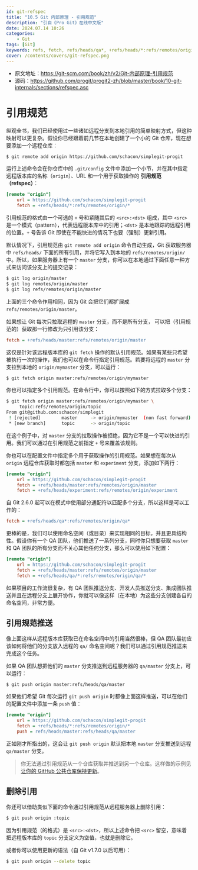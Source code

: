 ```yaml
---
id: git-refspec
title: "10.5 Git 内部原理 - 引用规范"
description: "引自《Pro Git》在线中文版"
date: 2024.07.14 10:26
categories:
    - Git
tags: [Git]
keywords: refs, fetch, refs/heads/qa*, +refs/heads/*:refs/remotes/origin/*
cover: /contents/covers/git-refspec.png
---
```


- 原文地址：https://git-scm.com/book/zh/v2/Git-内部原理-引用规范
- 源码：https://github.com/progit/progit2-zh/blob/master/book/10-git-internals/sections/refspec.asc

# 引用规范

纵观全书，我们已经使用过一些诸如远程分支到本地引用的简单映射方式，但这种映射可以更复杂。假设你已经跟着前几节在本地创建了一个小的 Git 仓库，现在想要添加一个远程仓库：

```bash
$ git remote add origin https://github.com/schacon/simplegit-progit
```

运行上述命令会在你仓库中的 `.git/config` 文件中添加一个小节，并在其中指定远程版本库的名称（`origin`）、URL 和一个用于获取操作的 **引用规范（refspec）**：

```ini
[remote "origin"]
	url = https://github.com/schacon/simplegit-progit
	fetch = +refs/heads/*:refs/remotes/origin/*
```

引用规范的格式由一个可选的 `+` 号和紧随其后的 `<src>:<dst>` 组成，其中 `<src>` 是一个模式（pattern），代表远程版本库中的引用；`<dst>` 是本地跟踪的远程引用的位置。`+` 号告诉 Git 即使在不能快进的情况下也要（强制）更新引用。

默认情况下，引用规范由 `git remote add origin` 命令自动生成，Git 获取服务器中 `refs/heads/` 下面的所有引用，并将它写入到本地的 `refs/remotes/origin/` 中。所以，如果服务器上有一个 `master` 分支，你可以在本地通过下面任意一种方式来访问该分支上的提交记录：

```bash
$ git log origin/master
$ git log remotes/origin/master
$ git log refs/remotes/origin/master
```

上面的三个命令作用相同，因为 Git 会把它们都扩展成 `refs/remotes/origin/master`。

如果想让 Git 每次只拉取远程的 `master` 分支，而不是所有分支，
可以把（引用规范的）获取那一行修改为只引用该分支：

```ini
fetch = +refs/heads/master:refs/remotes/origin/master
```

这仅是针对该远程版本库的 `git fetch` 操作的默认引用规范。如果有某些只希望被执行一次的操作，我们也可以在命令行指定引用规范。若要将远程的 `master` 分支拉到本地的 `origin/mymaster` 分支，可以运行：

```bash
$ git fetch origin master:refs/remotes/origin/mymaster
```

你也可以指定多个引用规范。在命令行中，你可以按照如下的方式拉取多个分支：

```bash
$ git fetch origin master:refs/remotes/origin/mymaster \
	 topic:refs/remotes/origin/topic
From git@github.com:schacon/simplegit
 ! [rejected]        master     -> origin/mymaster  (non fast forward)
 * [new branch]      topic      -> origin/topic
```

在这个例子中，对 `master` 分支的拉取操作被拒绝，因为它不是一个可以快进的引用。我们可以通过在引用规范之前指定 `+` 号来覆盖该规则。

你也可以在配置文件中指定多个用于获取操作的引用规范。如果想在每次从 `origin` 远程仓库获取时都包括 `master` 和 `experiment` 分支，添加如下两行：

```ini
[remote "origin"]
	url = https://github.com/schacon/simplegit-progit
	fetch = +refs/heads/master:refs/remotes/origin/master
	fetch = +refs/heads/experiment:refs/remotes/origin/experiment
```

自 Git 2.6.0 起可以在模式中使用部分通配符以匹配多个分支，所以这样是可以工作的：

```ini
fetch = +refs/heads/qa*:refs/remotes/origin/qa*
```

更棒的是，我们可以使用命名空间（或目录）来实现相同的目标，并且更具结构性。假设你有一个 QA 团队，他们推送了一系列分支，同时你只想要获取 `master` 和 QA 团队的所有分支而不关心其他任何分支，那么可以使用如下配置：

```ini
[remote "origin"]
	url = https://github.com/schacon/simplegit-progit
	fetch = +refs/heads/master:refs/remotes/origin/master
	fetch = +refs/heads/qa/*:refs/remotes/origin/qa/*
```

如果项目的工作流很复杂，有 QA 团队推送分支、开发人员推送分支、集成团队推送并且在远程分支上展开协作，你就可以像这样（在本地）为这些分支创建各自的命名空间，非常方便。

## 引用规范推送

像上面这样从远程版本库获取已在命名空间中的引用当然很棒，但 QA 团队最初应该如何将他们的分支放入远程的 `qa/` 命名空间呢？我们可以通过引用规范推送来完成这个任务。

如果 QA 团队想把他们的 `master` 分支推送到远程服务器的 `qa/master` 分支上，可以运行：

```bash
$ git push origin master:refs/heads/qa/master
```

如果他们希望 Git 每次运行 `git push origin` 时都像上面这样推送，可以在他们的配置文件中添加一条 `push` 值：

```ini
[remote "origin"]
	url = https://github.com/schacon/simplegit-progit
	fetch = +refs/heads/*:refs/remotes/origin/*
	push = refs/heads/master:refs/heads/qa/master
```

正如刚才所指出的，这会让 `git push origin` 默认把本地 `master` 分支推送到远程 `qa/master` 分支。

> 你无法通过引用规范从一个仓库获取并推送到另一个仓库。这样做的示例见 [让你的 GitHub 公共仓库保持更新](https://git-scm.com/book/zh/v2/ch00/_fetch_and_push_on_different_repositories)。

## 删除引用

你还可以借助类似下面的命令通过引用规范从远程服务器上删除引用：

```bash
$ git push origin :topic
```

因为引用规范（的格式）是 `<src>:<dst>`，所以上述命令把 `<src>` 留空，意味着把远程版本库的 `topic` 分支定义为空值，也就是删除它。

或者你可以使用更新的语法（自 Git v1.7.0 以后可用）：

```bash
$ git push origin --delete topic
```
